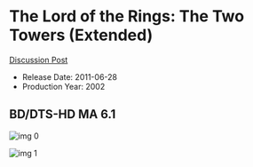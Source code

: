 # The Lord of the Rings: The Two Towers (Extended)

[Discussion Post](https://www.avsforum.com/threads/bass-eq-for-filtered-movies.2995212/post-56761000)

* Release Date: 2011-06-28
* Production Year: 2002

## BD/DTS-HD MA 6.1

![img 0](https://i.imgur.com/2D6TYsU.jpg)

![img 1](https://i.imgur.com/xP7mQ3h.png)

